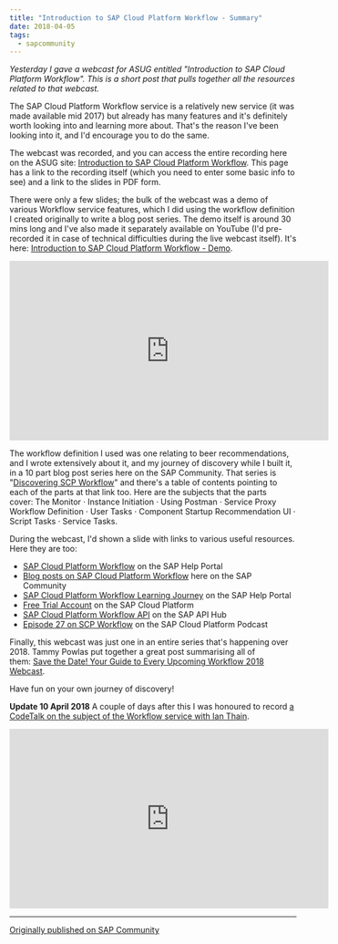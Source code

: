 ```yaml
---
title: "Introduction to SAP Cloud Platform Workflow - Summary"
date: 2018-04-05
tags:
  - sapcommunity
---
```

*Yesterday I gave a webcast for ASUG entitled "Introduction to SAP Cloud
Platform Workflow". This is a short post that pulls together all the
resources related to that webcast.*

The SAP Cloud Platform Workflow service is a relatively new service (it
was made available mid 2017) but already has many features and it's
definitely worth looking into and learning more about. That's the
reason I've been looking into it, and I'd encourage you to do the
same.

The webcast was recorded, and you can access the entire recording here
on the ASUG site: [Introduction to SAP Cloud Platform
Workflow](https://discuss.asug.com/docs/DOC-49163). This page has a link
to the recording itself (which you need to enter some basic info to see)
and a link to the slides in PDF form.

There were only a few slides; the bulk of the webcast was a demo of
various Workflow service features, which I did using the workflow
definition I created originally to write a blog post series. The demo
itself is around 30 mins long and I've also made it separately
available on YouTube (I'd pre-recorded it in case of technical
difficulties during the live webcast itself). It's here: [Introduction
to SAP Cloud Platform Workflow -
Demo](https://www.youtube.com/watch?v=uR42fhOUmq4).

<iframe width="560" height="315" src="https://www.youtube.com/embed/uR42fhOUmq4?si=QVO0G9DZJT6u7a-z" title="YouTube video player" frameborder="0" allow="accelerometer; autoplay; clipboard-write; encrypted-media; gyroscope; picture-in-picture; web-share" referrerpolicy="strict-origin-when-cross-origin" allowfullscreen></iframe>

The workflow definition I used was one relating to beer recommendations,
and I wrote extensively about it, and my journey of discovery while I
built it, in a 10 part blog post series here on the SAP Community. That
series is "[Discovering SCP
Workflow](/blog/posts/2018/01/16/discovering-scp-workflow/)"
and there's a table of contents pointing to each of the parts at that
link too. Here are the subjects that the parts cover: The Monitor ·
Instance Initiation · Using Postman · Service Proxy Workflow Definition
· User Tasks · Component Startup Recommendation UI · Script Tasks ·
Service Tasks.

During the webcast, I'd shown a slide with links to various useful
resources. Here they are too:

-   [SAP Cloud Platform
    Workflow](https://help.sap.com/viewer/product/WORKFLOW_SERVICE/Cloud/en-US)
    on the SAP Help Portal
-   [Blog posts on SAP Cloud Platform
    Workflow](https://blogs.sap.com/tags/73554900100800000555/) here on
    the SAP Community
-   [SAP Cloud Platform Workflow Learning
    Journey](https://help.sap.com/doc/0c3db190da2c4866a1f2906763d4f59a/Cloud/en-US/34c3e8adf5234d91b9b4cdee94b9306b.html)
    on the SAP Help Portal
-   [Free Trial
    Account](https://account.hanatrial.ondemand.com/cockpit#/home/trialhome)
    on the SAP Cloud Platform
-   [SAP Cloud Platform Workflow
    API](https://api.sap.com/shell/discover/contentpackage/SAPCPWorkflowAPIs/api/SAP_CP_Workflow)
    on the SAP API Hub
-   [Episode 27 on SCP
    Workflow](https://open.sap.com/static/podcastgen/index.php?name=2017-03-29_sapcp_podcast_episode27_mar2017.mp3)
    on the SAP Cloud Platform Podcast

Finally, this webcast was just one in an entire series that's happening
over 2018. Tammy Powlas put together a great post summarising all of
them: [Save the Date! Your Guide to Every Upcoming Workflow 2018
Webcast](https://blogs.sap.com/2018/04/01/save-the-date-your-guide-to-every-upcoming-workflow-2018-webcast/).

Have fun on your own journey of discovery!

**Update 10 April 2018** A couple of days after this I was honoured to record [a CodeTalk on the subject of the Workflow service with Ian Thain](https://www.youtube.com/watch?v=t5V0WRle1xc).

<iframe width="560" height="315" src="https://www.youtube.com/embed/GhEpcB7x4UA?si=lXyRfiGIbiTrLx9Q" title="YouTube video player" frameborder="0" allow="accelerometer; autoplay; clipboard-write; encrypted-media; gyroscope; picture-in-picture; web-share" referrerpolicy="strict-origin-when-cross-origin" allowfullscreen></iframe>

---

[Originally published on SAP Community](https://community.sap.com/t5/technology-blogs-by-sap/introduction-to-sap-cloud-platform-workflow-summary/ba-p/13368513)
